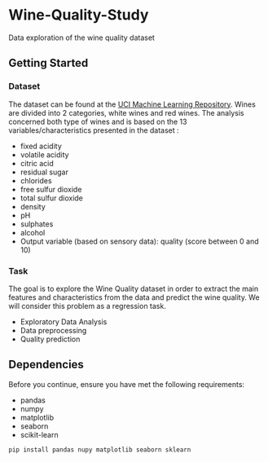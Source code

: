 # Wine-Quality-Study
Data exploration of the wine quality dataset


## Getting Started

### Dataset
The dataset can be found at the <a href='https://archive.ics.uci.edu/ml/datasets/wine+quality'>UCI Machine Learning Repository</a>.
Wines are divided into 2 categories, white wines and red wines. The analysis concerned both type of wines and is based on the 
13 variables/characteristics presented in the dataset : 

* fixed acidity
* volatile acidity
* citric acid
* residual sugar
* chlorides
* free sulfur dioxide
* total sulfur dioxide
* density
* pH
* sulphates
* alcohol
* Output variable (based on sensory data): quality (score between 0 and 10)


### Task
The goal is to explore the Wine Quality dataset in order to extract the main features and characteristics from the data 
and predict the wine quality. We will consider this problem as a regression task.

* Exploratory Data Analysis
* Data preprocessing
* Quality prediction

## Dependencies

Before you continue, ensure you have met the following requirements:
* pandas
* numpy
* matplotlib
* seaborn
* scikit-learn

```python
pip install pandas nupy matplotlib seaborn sklearn
```


